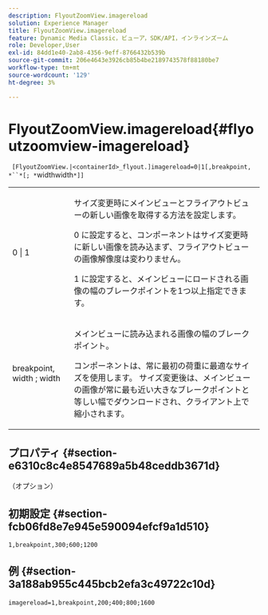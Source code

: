 ```yaml
---
description: FlyoutZoomView.imagereload
solution: Experience Manager
title: FlyoutZoomView.imagereload
feature: Dynamic Media Classic，ビューア，SDK/API，インラインズーム
role: Developer,User
exl-id: 84dd1e40-2ab8-4356-9eff-8766432b539b
source-git-commit: 206e4643e3926cb85b4be2189743578f88180be7
workflow-type: tm+mt
source-wordcount: '129'
ht-degree: 3%

---
```


# FlyoutZoomView.imagereload{#flyoutzoomview-imagereload}

` [FlyoutZoomView.|<containerId>_flyout.]imagereload=0|1[,breakpoint, *``*[; *`widthwidth`*]]`

<table id="table_7DA232CB62134078B788B9AB1452F363"> 
 <tbody> 
  <tr> 
   <td colname="col1"> <p> <span class="codeph"> 0 | 1 </span> </p> </td> 
   <td colname="col2"> <p> サイズ変更時にメインビューとフライアウトビューの新しい画像を取得する方法を設定します。 </p> <p><span class="codeph"> 0 </span>に設定すると、コンポーネントはサイズ変更時に新しい画像を読み込まず、フライアウトビューの画像解像度は変わりません。 </p> <p><span class="codeph"> 1 </span>に設定すると、メインビューにロードされる画像の幅のブレークポイントを1つ以上指定できます。 </p> </td> 
  </tr> 
  <tr> 
   <td colname="col1"> <p> <span class="codeph"> breakpoint,  <span class="varname"> width  </span>; <span class="varname"> width  </span> </span> </p> </td> 
   <td colname="col2"> <p>メインビューに読み込まれる画像の幅のブレークポイント。 </p> <p>コンポーネントは、常に最初の荷重に最適なサイズを使用します。 サイズ変更後は、メインビューの画像が常に最も近い大きなブレークポイントと等しい幅でダウンロードされ、クライアント上で縮小されます。 </p> </td> 
  </tr> 
 </tbody> 
</table>

## プロパティ {#section-e6310c8c4e8547689a5b48ceddb3671d}

（オプション）

## 初期設定 {#section-fcb06fd8e7e945e590094efcf9a1d510}

`1,breakpoint,300;600;1200`

## 例 {#section-3a188ab955c445bcb2efa3c49722c10d}

`imagereload=1,breakpoint,200;400;800;1600`
